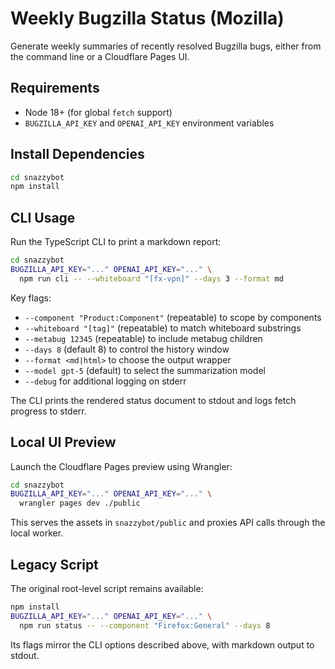 # Weekly Bugzilla Status (Mozilla)

Generate weekly summaries of recently resolved Bugzilla bugs, either from the command line or a Cloudflare Pages UI.

## Requirements

- Node 18+ (for global `fetch` support)
- `BUGZILLA_API_KEY` and `OPENAI_API_KEY` environment variables

## Install Dependencies

```bash
cd snazzybot
npm install
```

## CLI Usage

Run the TypeScript CLI to print a markdown report:

```bash
cd snazzybot
BUGZILLA_API_KEY="..." OPENAI_API_KEY="..." \
  npm run cli -- --whiteboard "[fx-vpn]" --days 3 --format md
```

Key flags:
- `--component "Product:Component"` (repeatable) to scope by components
- `--whiteboard "[tag]"` (repeatable) to match whiteboard substrings
- `--metabug 12345` (repeatable) to include metabug children
- `--days 8` (default 8) to control the history window
- `--format <md|html>` to choose the output wrapper
- `--model gpt-5` (default) to select the summarization model
- `--debug` for additional logging on stderr

The CLI prints the rendered status document to stdout and logs fetch progress to stderr.

## Local UI Preview

Launch the Cloudflare Pages preview using Wrangler:

```bash
cd snazzybot
BUGZILLA_API_KEY="..." OPENAI_API_KEY="..." \
  wrangler pages dev ./public
```

This serves the assets in `snazzybot/public` and proxies API calls through the local worker.

## Legacy Script

The original root-level script remains available:

```bash
npm install
BUGZILLA_API_KEY="..." OPENAI_API_KEY="..." \
  npm run status -- --component "Firefox:General" --days 8
```

Its flags mirror the CLI options described above, with markdown output to stdout.
